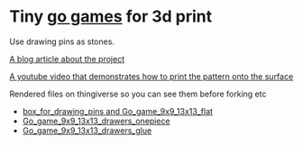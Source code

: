 # Tiny [go games](https://en.wikipedia.org/wiki/Go_(game)) for 3d print

Use drawing pins as stones.

[A blog article about the project](https://benjaminwand.github.io/verbose-cv/projects/d3print_go.html)

[A youtube video that demonstrates how to print the pattern onto the surface](https://youtu.be/YVKqZ20nSNI)

Rendered files on thingiverse so you can see them before forking etc
* [box_for_drawing_pins and Go_game_9x9_13x13_flat](https://www.thingiverse.com/thing:4756849)
* [Go_game_9x9_13x13_drawers_onepiece](https://www.thingiverse.com/thing:4757219)
* [Go_game_9x9_13x13_drawers_glue](https://www.thingiverse.com/thing:4757263)